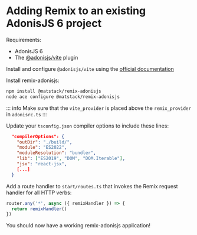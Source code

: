 # Adding Remix to an existing AdonisJS 6 project

Requirements:
- AdonisJS 6
- The [@adonisjs/vite](https://github.com/adonisjs/vite) plugin

Install and configure `@adonisjs/vite` using the [official documentation](https://docs.adonisjs.com/guides/experimental-vite#installation)

Install remix-adonisjs:
``` bash
npm install @matstack/remix-adonisjs
node ace configure @matstack/remix-adonisjs
```

::: info
Make sure that the `vite_provider` is placed above the `remix_provider` in `adonisrc.ts`
:::

Update your `tsconfig.json` compiler options to include these lines:
``` json
  "compilerOptions": {
    "outDir": "./build/",
    "module": "ES2022",
    "moduleResolution": "bundler",
    "lib": ["ES2019", "DOM", "DOM.Iterable"],
    "jsx": "react-jsx",
    [...]
  }
```

Add a route handler to `start/routes.ts` that invokes the Remix request handler for all HTTP verbs:
``` typescript
router.any('*', async ({ remixHandler }) => {
  return remixHandler()
})

```

You should now have a working remix-adonisjs application!
